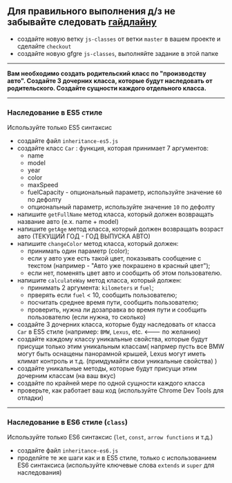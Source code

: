 Для правильного выполнения д/з не забывайте следовать [гайдлайну](../homework-guidelines.md)
---

+ создайте новую ветку `js-classes` от ветки `master` в вашем проекте и сделайте `checkout`
+ создайте новую gfgre `js-classes`, выполняйте задание в этой папке
---


**Вам необходимо создать родительский класс по "производству авто". Создайте 3 дочерних класса, которые будут наследовать от родительского. Создайте сущности каждого отдельного класса.**


---
### Наследование в ES5 стиле
Используйте только ES5 синтаксис
+ создайте файл `inheritance-es5.js`
+ создайте класс `Car` : функция, которая принимает 7 аргументов:  
    + name
    + model
    + year
    + color
    + maxSpeed
    + fuelCapacity - опциональный параметр, используйте значение `60` по дефолту
    + опциональный параметр, используйте значение `10` по дефолту
+ напишите `getFullName` метод класса, который должен возвращать название авто (e.x. name + model)
+ напишите `getAge` метод класса, который должен возвращать возраст авто (ТЕКУЩИЙ ГОД - ГОД ВЫПУСКА АВТО)
+ напишите `changeColor` метод класса, который должен:
    - принимать один параметр (color);
    - если у авто уже есть такой цвет, показывать сообщение с текстом (например - "Авто уже покрашено в красный цвет");
    - если нет, поменять цвет авто и сообщить об этом пользователю.
+ напишите `calculateWay` метод класса, который должен:
    - принимать 2 аргумента: `kilometers` и `fuel`;
    - прверять если `fuel` < 10, сообщить пользователю;
    - посчитать среднее время пути, сообщить пользователю;
    - проверить, нужна ли дозаправка во время пути и сообщить пользователю (если нужна, то сколько)
+ создайте 3 дочерних класса, которые буду наследовать от класса `Car` в ES5 стиле (например: `BMW`, `Lexus`, etc. <--- по желанию)
+ создайте каждому классу уникальные свойства, которые будут присущи только этим уникальным классам(
    напрмер пусть все BMW могут быть оснащены панорамной крышей, Lexus могут иметь климат контроль и т.д. (примдумайти свои уникальные свойства)
)
+ создайте уникальные методы, которые будут присущи этим дочерним классам (на ваш вкус)
+ создайте по крайней мере по одной сущности каждого класса
+ проверьте, как работает ваш код (используйте Chrome Dev Tools для отладки)
---
### Наследование в ES6 стиле (`class`)
Используйте только ES6 синтаксис (`let`, `const`, `arrow functions` и т.д.)
+ создайте файл `inheritance-es6.js`
+ проделйте те же шаги как и в ES5 стиле, только с использованием ES6 синтаксиса (используйте ключевые слова `extends` и `super` для наследования)

